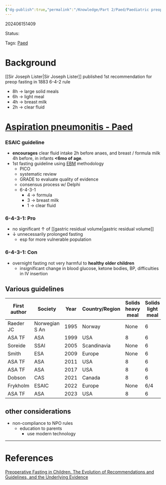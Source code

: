 ```yaml
---
{"dg-publish":true,"permalink":"/Knowledge/Part 2/Paed/Paediatric preoperative fasting/"}
---
```



202406151409

Status: 

Tags: [Paed](../../Medicine/Paediatrics.md)

# Background
[[Sir Joseph Lister\|Sir Joseph Lister]] published 1st recommendation for preop fasting in 1883
6-4-2 rule
- 8h → large solid meals
- 6h → light meal
- 4h → breast milk
- 2h → clear fluid

# [Aspiration pneumonitis - Paed](../../../pages/Aspiration%20pneumonitis.md#Aspiration%20pneumonitis%20-%20Paed)

### ESAIC guideline
- **encourages** clear fluid intake 2h before anaes, and breast / formula milk 4h before, in infants **<6mo of age**.
- 1st fasting guideline using [EBM](../../../pages/Evidence%20based%20medicine.md) methodology
	- PICO
	- systematic review
	- GRADE to evaluate quality of evidence
	- consensus process w/ Delphi
	- 6-4-3-1
		- 4 → formula
		- 3 → breast milk
		- 1 → clear fluid

### 6-4-3-1: Pro
- no significant ↑ of [[gastric residual volume\|gastric residual volume]]
- ↓ unnecessarily prolonged fasting
	- esp for more vulnerable population

### 6-4-3-1: Con
- overnight fasting not very harmful to **healthy older children**
	- insignificant change in blood glucose, ketone bodies, BP, difficulties in IV insertion

## Various guidelines

| First author | Society        | Year | Country/Region | Solids heavy meal | Solids light meal | Infant formula | Breast milk | Clear Fluids |
| ------------ | -------------- | ---- | -------------- | ----------------- | ----------------- | -------------- | ----------- | ------------ |
| Raeder JC    | Norwegian S An | 1995 | Norway         | None              | 6                 | NA             | 4           | 2            |
| ASA TF       | ASA            | 1999 | USA            | 8                 | 6                 | NA             | 2           | 2            |
| Soreide      | SSAI           | 2005 | Scandinavia    | None              | 6                 | 4              | 4           | 2            |
| Smith        | ESA            | 2009 | Europe         | None              | 6                 | 4              | 4           | 2            |
| ASA TF       | ASA            | 2011 | USA            | 8                 | 6                 | ND             | 4           | 2            |
| ASA TF       | ASA            | 2017 | USA            | 8                 | 6                 | NR             | 4           | 2            |
| Dobson       | CAS            | 2021 | Canada         | 8                 | 6                 |                | 4           | 1            |
| Frykholm     | ESAIC          | 2022 | Europe         | None              | 6/4               | 4              | 3           | 1/0+         |
| ASA TF       | ASA            | 2023 | USA            | 8                 | 6                 |                | 4           | 2            |

## other considerations
- non-compliance to NPO rules
	- education to parents
		- use modern technology




___
# References
[Preoperative Fasting in Children. The Evolution of Recommendations and Guidelines, and the Underlying Evidence](../../../Reference%20notes/Readwise/Articles/Preoperative%20Fasting%20in%20Children.%20The%20Evolution%20of%20Recommendations%20and%20Guidelines,%20and%20the%20Underlying%20Evidence.md)
